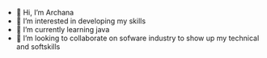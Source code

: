 - 👋 Hi, I’m Archana
- 👀 I’m interested in developing my skills
- 🌱 I’m currently learning java
- 💞️ I’m looking to collaborate on sofware industry to show up my technical and softskills

<!---
archanasuresh03/archanasuresh03 is a ✨ special ✨ repository because its `README.md` (this file) appears on your GitHub profile.
You can click the Preview link to take a look at your changes.
--->
